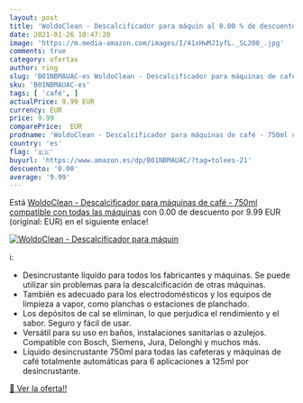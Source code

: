 ```yaml
---
layout: post
title: 'WoldoClean - Descalcificador para máquin al 0.00 % de descuento'
date: 2021-01-26 10:47:20
image: 'https://m.media-amazon.com/images/I/41xHwMJ1yfL._SL200_.jpg'
comments: true
category: ofertas
author: ring
slug: 'B01NBMAUAC-es WoldoClean - Descalcificador para máquinas de café - 750ml...'
sku: 'B01NBMAUAC-es'
tags: [ 'café', ]
actualPrice: 9.99 EUR
currency: EUR
price: 9.99
comparePrice:  EUR
prodname: 'WoldoClean - Descalcificador para máquinas de café - 750ml compatible con todas las máquinas'
country: 'es'
flag: '🇪🇸'
buyurl: 'https://www.amazon.es/dp/B01NBMAUAC/?tag=tolees-21'
descuento: '0.00'
average: '9.99'
---
```


Está [WoldoClean - Descalcificador para máquinas de café - 750ml compatible con todas las máquinas](https://www.amazon.es/dp/B01NBMAUAC/?tag=tolees-21) con 0.00 de descuento por 9.99 EUR (original:  EUR) en el siguiente enlace!

[![WoldoClean - Descalcificador para máquin](https://m.media-amazon.com/images/I/41xHwMJ1yfL._SL200_.jpg)](https://www.amazon.es/dp/B01NBMAUAC/?tag=tolees-21)

ℹ️:

- Desincrustante líquido para todos los fabricantes y máquinas. Se puede utilizar sin problemas para la descalcificación de otras máquinas.
- También es adecuado para los electrodomésticos y los equipos de limpieza a vapor, como planchas o estaciones de planchado.
- Los depósitos de cal se eliminan, lo que perjudica el rendimiento y el sabor. Seguro y fácil de usar.
- Versátil para su uso en baños, instalaciones sanitarias o azulejos. Compatible con Bosch, Siemens, Jura, Delonghi y muchos más.
- Líquido desincrustante 750ml para todas las cafeteras y máquinas de café totalmente automáticas para 6 aplicaciones a 125ml por desincrustante.

[🛒 Ver la oferta!!](https://www.amazon.es/dp/B01NBMAUAC/?tag=tolees-21)
